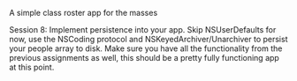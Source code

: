 A simple class roster app for the masses

Session 8:
Implement persistence into your app. Skip NSUserDefaults for now, use the NSCoding protocol and NSKeyedArchiver/Unarchiver to persist your people array to disk. 
Make sure you have all the functionality from the previous assignments as well, this should be a pretty fully functioning app at this point.
